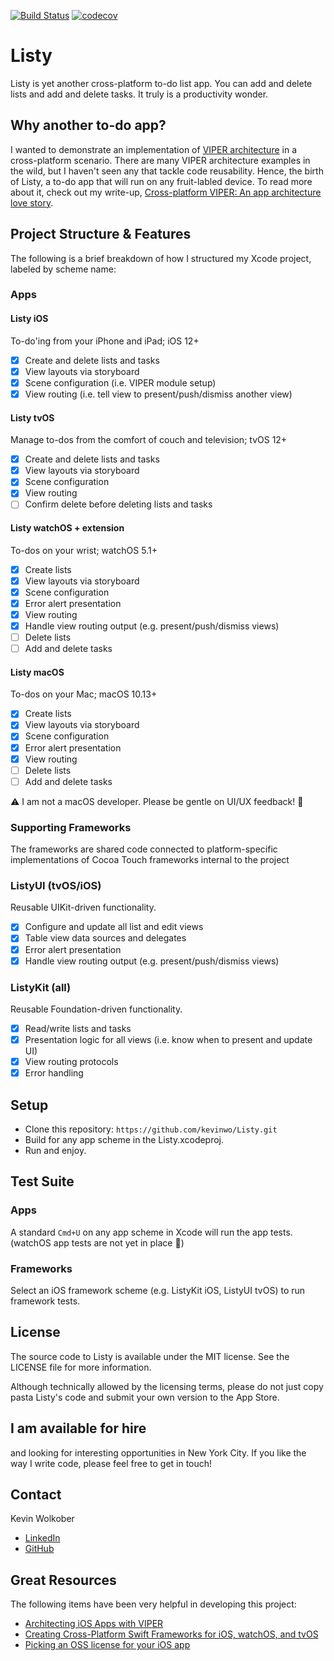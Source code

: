 [![Build Status](https://travis-ci.org/kevinwo/Listy.svg?branch=master)](https://travis-ci.org/kevinwo/Listy)
[![codecov](https://codecov.io/gh/kevinwo/Listy/branch/master/graph/badge.svg)](https://codecov.io/gh/kevinwo/Listy)

# Listy

Listy is yet another cross-platform to-do list app. You can add and delete lists and add and delete tasks. It truly is a productivity wonder.

## Why another to-do app?

I wanted to demonstrate an implementation of [VIPER architecture](https://www.objc.io/issues/13-architecture/viper/) in a cross-platform scenario. There are many VIPER architecture examples in the wild, but I haven't seen any that tackle code reusability. Hence, the birth of Listy, a to-do app that will run on any fruit-labled device. To read more about it, check out my write-up, [Cross-platform VIPER: An app architecture love story](https://medium.com/the-codes/cross-platform-viper-bde42ba0ba43).

## Project Structure & Features

The following is a brief breakdown of how I structured my Xcode project, labeled by scheme name:

### Apps

#### Listy iOS

To-do'ing from your iPhone and iPad; iOS 12+

- [x] Create and delete lists and tasks
- [x] View layouts via storyboard
- [x] Scene configuration (i.e. VIPER module setup)
- [x] View routing (i.e. tell view to present/push/dismiss another view)

#### Listy tvOS

Manage to-dos from the comfort of couch and television; tvOS 12+

- [x] Create and delete lists and tasks
- [x] View layouts via storyboard
- [x] Scene configuration
- [x] View routing
- [ ] Confirm delete before deleting lists and tasks

#### Listy watchOS + extension

To-dos on your wrist; watchOS 5.1+

- [x] Create lists
- [x] View layouts via storyboard
- [x] Scene configuration
- [x] Error alert presentation
- [x] View routing
- [x] Handle view routing output (e.g. present/push/dismiss views)
- [ ] Delete lists
- [ ] Add and delete tasks

#### Listy macOS

To-dos on your Mac; macOS 10.13+

- [x] Create lists
- [x] View layouts via storyboard
- [x] Scene configuration
- [x] Error alert presentation
- [x] View routing
- [ ] Delete lists
- [ ] Add and delete tasks

⚠️ I am not a macOS developer. Please be gentle on UI/UX feedback! 🙏

### Supporting Frameworks

The frameworks are shared code connected to platform-specific implementations of Cocoa Touch frameworks internal to the project

### ListyUI (tvOS/iOS)

Reusable UIKit-driven functionality.

- [x] Configure and update all list and edit views
- [x] Table view data sources and delegates
- [x] Error alert presentation
- [x] Handle view routing output (e.g. present/push/dismiss views)

### ListyKit (all)

Reusable Foundation-driven functionality.

- [x] Read/write lists and tasks
- [x] Presentation logic for all views (i.e. know when to present and update UI)
- [x] View routing protocols
- [x] Error handling

## Setup

- Clone this repository: `https://github.com/kevinwo/Listy.git`
- Build for any app scheme in the Listy.xcodeproj.
- Run and enjoy.

## Test Suite

### Apps

A standard `Cmd+U` on any app scheme in Xcode will run 
the app tests. (watchOS app tests are not yet in place 😬)

### Frameworks

Select an iOS framework scheme (e.g. ListyKit iOS, ListyUI tvOS) to run framework tests.

## License

The source code to Listy is available under the MIT license. See the LICENSE file for more information.

Although technically allowed by the licensing terms, please do not just copy pasta Listy's code and submit your own version to the App Store.

## I am available for hire

and looking for interesting opportunities in New York City. If you like the way I write code, please feel free to get in touch!

## Contact

Kevin Wolkober

* [LinkedIn](https://www.linkedin.com/in/kevinwolkober)
* [GitHub](https://github.com/kevinwo)

## Great Resources

The following items have been very helpful in developing this project:

* [Architecting iOS Apps with VIPER](https://www.objc.io/issues/13-architecture/viper/)
* [Creating Cross-Platform Swift Frameworks for iOS, watchOS, and tvOS](https://iosmentor.io/swift-frameworks-ios-watchos-tvos/)
* [Picking an OSS license for your iOS app](https://blog.lazerwalker.com/cortado/2015/07/05/open-source-licenses.html)